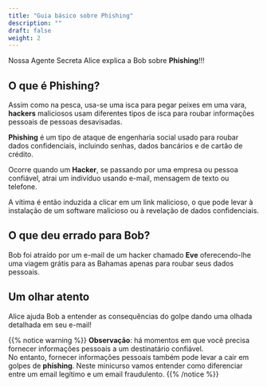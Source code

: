 ```yaml
---
title: "Guia básico sobre Phishing"
description: ""
draft: false
weight: 2
---
```


Nossa Agente Secreta Alice explica a Bob sobre **Phishing**!!!

## O que é Phishing?

Assim como na pesca, usa-se uma isca para pegar peixes em uma vara, **hackers** maliciosos
usam diferentes tipos de isca para roubar informações pessoais de pessoas desavisadas.

**Phishing** é um tipo de ataque de engenharia social usado para roubar dados confidenciais, incluindo senhas, dados bancários e de cartão de crédito.

Ocorre quando um **Hacker**, se passando por uma empresa ou pessoa confiável, atrai um indivíduo usando e-mail, mensagem de texto ou telefone.

A vítima é então induzida a clicar em um link malicioso, o que pode levar à instalação de um software malicioso ou à revelação de dados confidenciais.

## O que deu errado para Bob?

Bob foi atraído por um e-mail de um hacker chamado **Eve** oferecendo-lhe uma viagem grátis para as Bahamas apenas para roubar seus dados pessoais.

<!--
#### Different types of phishing

1. Email Phishing scams
2. Website Phishing scams
3. Text Phishing scams

--->

## Um olhar atento

Alice ajuda Bob a entender as consequências do golpe dando uma olhada detalhada em seu e-mail!

{{% notice warning %}}
**Observação**: há momentos em que você precisa fornecer informações pessoais a um destinatário confiável.</br>
No entanto, fornecer informações pessoais também pode levar a cair em golpes de **phishing**. Neste minicurso vamos entender como diferenciar entre um email legítimo e um email fraudulento.
{{% /notice %}}
